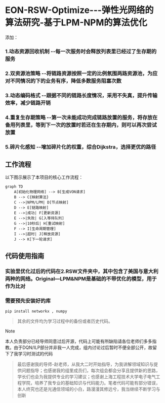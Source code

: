 # EON-RSW-Optimize---弹性光网络的算法研究-基于LPM-NPM的算法优化


添加：
### 1.动态资源回收机制 --每一次服务时会释放列表里已经过了生存期的服务
### 2.双资源池策略 --将链路资源按照一定的比例氛围两路资源池，为应对不同情况的下的业务有序，降低多数服务阻塞次数
### 3.动态编码格式 --跟据不同的链路长度情况，采用不失真，提升传输效率，减少链路开销
### 4.重复生存期策略 --第一次未能成功完成链路放置的服务，将存放在备用列表里，等到下一次的放置时若还在生存期内，则可以再次尝试放置
### 5.碎片化感知 --增加碎片化的权重，综合Dijkstra，选择更优的路径

## 工作流程

以下图示展示了本项目的核心工作流程：

```mermaid
graph TD
    A[初始化物理网络] --> B[生成VON请求]
    B --> C{映射算法}
    C -->|NPM/LPM| D[节点映射]
    D --> E[链路映射]
    E -->|成功| F[更新资源]
    E -->|失败| G[入等待队列]
    G -->|10秒后| H[重试映射]
    F --> I[生命周期管理]
    I -->|超时| J[释放资源]
    J --> K[下一轮请求]
```
## 代码使用指南
### 实验里优化过后的代码在2.RSW文件夹中，其中包含了美国与意大利两种的网络。Original—LPM&NPM是基础的不带优化的模型，用于作为比对
### 需要预先安装好的库
`pip install networkx , numpy`
> 其余的文件均为学习过程中的备份或者历史代码。

> [!note]
> 本人负责部分已经导师同意过后开源，代码上可能有所缺陷请各位老师们多多指教。由于DQN/ILP部分并非我一人完成，组内讨论过后暂时不便全部公开，故留下了我学习时测试的代码

> 最后感谢我的导师-赵老师，从我大二时开始指导，为我讲解领域知识与提供问题指导；也感谢我的组里成员们，每次组会都会分享且提供新的思路，学长们也会为我提供专业的学习建议；也感谢上海工程技术大学电子电气工程学院，培养了我专业的基础知识与代码能力。笔者代码可能有部分错误，本人终究也还是光通信领域的小白，路漫漫其修远兮，我当继续不断学习与创新
